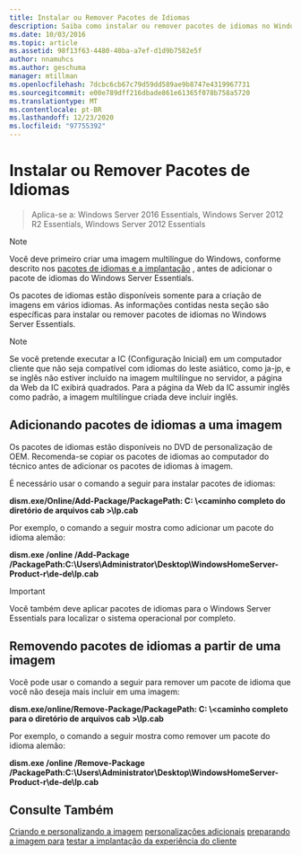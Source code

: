 ```yaml
---
title: Instalar ou Remover Pacotes de Idiomas
description: Saiba como instalar ou remover pacotes de idiomas no Windows Server Essentials.
ms.date: 10/03/2016
ms.topic: article
ms.assetid: 98f13f63-4480-40ba-a7ef-d1d9b7582e5f
author: nnamuhcs
ms.author: geschuma
manager: mtillman
ms.openlocfilehash: 7dcbc6cb67c79d59dd589ae9b8747e4319967731
ms.sourcegitcommit: e00e789dff216dbade861e61365f078b758a5720
ms.translationtype: MT
ms.contentlocale: pt-BR
ms.lasthandoff: 12/23/2020
ms.locfileid: "97755392"
---
```

# <a name="install-or-remove-language-packs"></a>Instalar ou Remover Pacotes de Idiomas

>Aplica-se a: Windows Server 2016 Essentials, Windows Server 2012 R2 Essentials, Windows Server 2012 Essentials

> [!NOTE]
>  Você deve primeiro criar uma imagem multilíngue do Windows, conforme descrito nos [pacotes de idiomas e a implantação](/previous-versions/windows/it-pro/windows-8.1-and-8/hh824829(v=win.10)) , antes de adicionar o pacote de idiomas do Windows Server Essentials.

 Os pacotes de idiomas estão disponíveis somente para a criação de imagens em vários idiomas. As informações contidas nesta seção são específicas para instalar ou remover pacotes de idiomas no Windows Server Essentials.

> [!NOTE]
>  Se você pretende executar a IC (Configuração Inicial) em um computador cliente que não seja compatível com idiomas do leste asiático, como ja-jp, e se inglês não estiver incluído na imagem multilíngue no servidor, a página da Web da IC exibirá quadrados. Para a página da Web da IC assumir inglês como padrão, a imagem multilíngue criada deve incluir inglês.

## <a name="adding-language-packs-to-an-image"></a>Adicionando pacotes de idiomas a uma imagem
 Os pacotes de idiomas estão disponíveis no DVD de personalização de OEM. Recomenda-se copiar os pacotes de idiomas ao computador do técnico antes de adicionar os pacotes de idiomas à imagem.

 É necessário usar o comando a seguir para instalar pacotes de idiomas:

 **dism.exe/Online/Add-Package/PackagePath: C: \\<caminho completo do diretório de arquivos cab \>\lp.cab**

 Por exemplo, o comando a seguir mostra como adicionar um pacote do idioma alemão:

 **dism.exe /online /Add-Package /PackagePath:C:\Users\Administrator\Desktop\WindowsHomeServer-Product-r\de-de\lp.cab**

> [!IMPORTANT]
>  Você também deve aplicar pacotes de idiomas para o Windows Server Essentials para localizar o sistema operacional por completo.

## <a name="removing-language-packs-from-an-image"></a>Removendo pacotes de idiomas a partir de uma imagem
 Você pode usar o comando a seguir para remover um pacote de idioma que você não deseja mais incluir em uma imagem:

 **dism.exe/online/Remove-Package/PackagePath: C: \\<caminho completo para o diretório de arquivos cab \>\lp.cab**

 Por exemplo, o comando a seguir mostra como remover um pacote do idioma alemão:

 **dism.exe /online /Remove-Package /PackagePath:C:\Users\Administrator\Desktop\WindowsHomeServer-Product-r\de-de\lp.cab**

## <a name="see-also"></a>Consulte Também

 [Criando e personalizando a imagem](Creating-and-Customizing-the-Image.md) [personalizações adicionais](Additional-Customizations.md) [preparando a imagem para](Preparing-the-Image-for-Deployment.md) [testar a implantação da experiência do cliente](Testing-the-Customer-Experience.md)